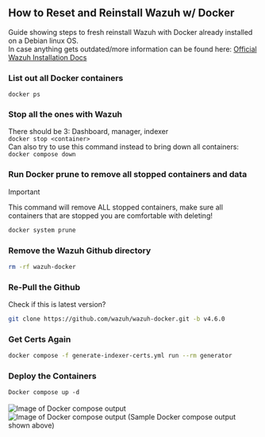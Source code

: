## How to Reset and Reinstall Wazuh w/ Docker ##

Guide showing steps to fresh reinstall Wazuh with Docker already installed on a Debian linux OS.
<br>
In case anything gets outdated/more information can be found here: [Official Wazuh Installation Docs](https://documentation.wazuh.com/current/deployment-options/Docker/Docker-installation.html)  

### List out all Docker containers
``` docker ps ```

### Stop all the ones with Wazuh
There should be 3: Dashboard, manager, indexer  
``` docker stop <container> ```  
Can also try to use this command instead to bring down all containers:      
```docker compose down```

### Run Docker prune to remove all stopped containers and data
> [!IMPORTANT]
> This command will remove ALL stopped containers, make sure all containers that are stopped you are comfortable with deleting!

```bash
docker system prune
```

### Remove the Wazuh Github directory
```bash
rm -rf wazuh-docker
```

### Re-Pull the Github
Check if this is latest version?  
```bash
git clone https://github.com/wazuh/wazuh-docker.git -b v4.6.0
```

### Get Certs Again
```bash
docker compose -f generate-indexer-certs.yml run --rm generator
```

### Deploy the Containers
``` Docker compose up -d ```<br><br>
![Image of Docker compose output](../Images/image2.png)  
![Image of Docker compose output](../Images/image3.png) 
(Sample Docker compose output shown above)
